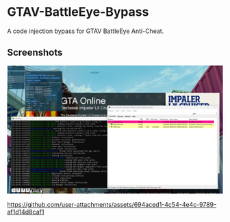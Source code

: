 # GTAV-BattleEye-Bypass
A code injection bypass for GTAV BattleEye Anti-Cheat.

## Screenshots

![image](https://raw.githubusercontent.com/C5Hackr/GTAV-BattleEye-Bypass/main/Images/code_execution.png)

https://github.com/user-attachments/assets/694aced1-4c54-4e4c-9789-af1d14d8caf1

